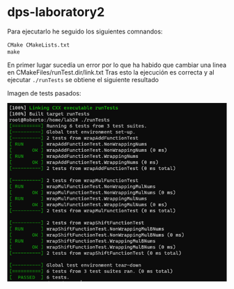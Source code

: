 # dps-laboratory2

Para ejecutarlo he seguido los siguientes comnandos:

```properties
CMake CMakeLists.txt
make
```

En primer lugar sucedía un error por lo que ha habido que cambiar una linea en CMakeFiles/runTest.dir/link.txt
Tras esto la ejecución es correcta y al ejecutar `./runTests` se obtiene el siguiente resultado

Imagen de tests pasados:

<img src="testPassed.PNG"></img>
